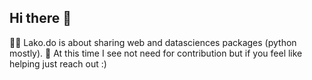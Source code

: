 ## Hi there 👋
🙋‍♀️ Lako.do is about sharing web and datasciences packages (python mostly).
🌈 At this time I see not need for contribution but if you feel like helping just reach out :) 

